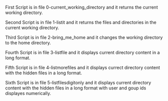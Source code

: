 First Script is in file 0-current_working_directory and it returns the current working directory.

Second Script is in file 1-listit and it returns the files and directories in the current working directory.

Third Script is in file 2-bring_me_home and it changes the working directory to the home directory.

Fourth Script is in file 3-listfile and it displays current directory content in a long format.

Fifth Script is in file 4-listmorefiles and it displays currect directory content with the hidden files in a long format.

Sixth Script is in file 5-listfilesdigitonly and it displays current directory content with the hidden files in a long format with user and goup ids displayes numerically.
